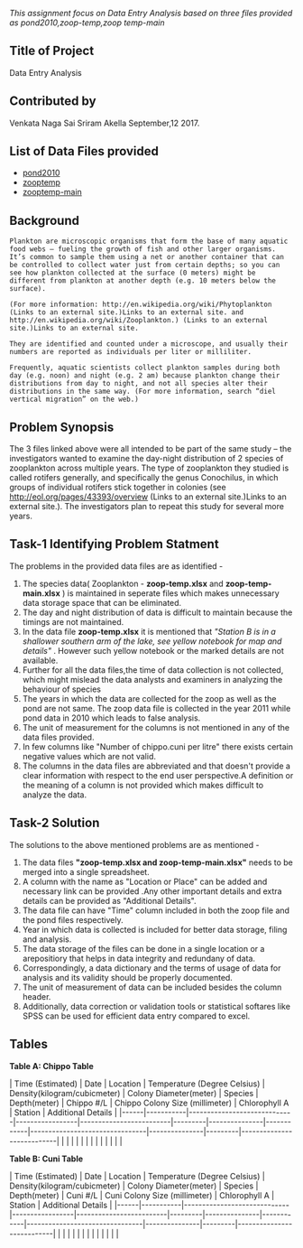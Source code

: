 _This assignment focus on Data Entry Analysis based on three files provided as pond2010,zoop-temp,zoop
temp-main_

## Title of Project
Data Entry Analysis

## Contributed by
Venkata Naga Sai Sriram Akella
September,12 2017.

## List of Data Files provided
* [pond2010](https://github.com/Sriramakella123/ISQA8086-002/blob/master/Data%20Entry%20Analysis/pond2010.xlsx)
* [zooptemp](https://github.com/Sriramakella123/ISQA8086-002/blob/master/Data%20Entry%20Analysis/zoop%20-%20temp.xlsx)
* [zooptemp-main](https://github.com/Sriramakella123/ISQA8086-002/blob/master/Data%20Entry%20Analysis/zoop%20-%20temp-main.xlsx)

## Background
    Plankton are microscopic organisms that form the base of many aquatic food webs – fueling the growth of fish and other larger organisms. It’s common to sample them using a net or another container that can be controlled to collect water just from certain depths; so you can see how plankton collected at the surface (0 meters) might be different from plankton at another depth (e.g. 10 meters below the surface).

    (For more information: http://en.wikipedia.org/wiki/Phytoplankton (Links to an external site.)Links to an external site. and http://en.wikipedia.org/wiki/Zooplankton.) (Links to an external site.)Links to an external site.

    They are identified and counted under a microscope, and usually their numbers are reported as individuals per liter or milliliter.

    Frequently, aquatic scientists collect plankton samples during both day (e.g. noon) and night (e.g. 2 am) because plankton change their distributions from day to night, and not all species alter their distributions in the same way. (For more information, search “diel vertical migration” on the web.)

## Problem Synopsis
The 3 files linked above were all intended to be part of the same study – the investigators wanted to examine the day-night distribution of 2 species of zooplankton across multiple years. The type of zooplankton they studied is called rotifers generally, and specifically the genus Conochilus, in which groups of individual rotifers stick together in colonies (see http://eol.org/pages/43393/overview (Links to an external site.)Links to an external site.). The investigators plan to repeat this study for several more years.

## Task-1 Identifying Problem Statment

The problems in the provided data files are as identified -
1. The species data( Zooplankton - **zoop-temp.xlsx** and **zoop-temp-main.xlsx** )  is maintained in seperate files which makes unnecessary data storage space that can be eliminated.
2. The day and night distribution of data is difficult to maintain because the timings are not maintained.
3. In the data file **zoop-temp.xlsx** it is mentioned that  _"Station B is in a shallower southern arm of the lake, see yellow notebook for map and details"_ . However such yellow notebook or the marked details are not available.
4. Further for all the data files,the time of data collection is not collected, which might mislead the data analysts and examiners in analyzing the behaviour of species
5. The years in which the data are collected for the zoop as well as the pond are not same. The zoop data file is collected in the year 2011 while pond data in 2010 which leads to false analysis.
6. The unit of measurement for the columns is not mentioned in any of the data files provided.
7. In few columns like "Number of chippo.cuni per litre" there exists certain negative values which are not valid.
8. The columns in the data files are abbreviated and that doesn't provide a clear information with respect to the end user perspective.A definition or the meaning of a column is not provided which makes difficult to analyze the data.

## Task-2 Solution

The solutions to the above mentioned problems are as mentioned - 
1. The data files **"zoop-temp.xlsx and zoop-temp-main.xlsx"** needs to be merged into a single spreadsheet.
2. A column with the name as "Location or Place" can be added and necessary link can be provided .Any other important details and extra details can be provided as "Additional Details".
3. The data file can have "Time" column included in both the zoop file and the pond files respectively.
4. Year in which data is collected is included for better data storage, filing and analysis.
5. The data storage of the files can be done in a single location or a arepositiory that helps in data integrity and redundany of data.
6. Correspondingly, a data dictionary and the terms of usage of data for analysis and its validity should be properly documented.
7. The unit of measurement of data can be included besides the column header.
8. Additionally, data correction or validation tools or statistical softares like SPSS can be used for efficient data entry compared to excel.

## Tables
**Table A: Chippo Table**  

| Time (Estimated) | Date | Location |  Temperature (Degree Celsius) | Density(kilogram/cubicmeter) | Colony Diameter(meter) | Species  | Depth(meter) | Chippo #/L | Chippo Colony Size (millimeter) | Chlorophyll A | Station | Additional Details |
|------|-----------|-----------------------------|-----------------|-------------------------|---------|---------------|------------|--------------------------------|---------------|---------|---------------------------|
|      |           |                             |                 |                         |         |               |            |                                |               |         |                           |

**Table B: Cuni Table**  

| Time (Estimated) | Date | Location |  Temperature (Degree Celsius) | Density(kilogram/cubicmeter) | Colony Diameter(meter) | Species  | Depth(meter) | Cuni #/L | Cuni Colony Size (millimeter) | Chlorophyll A | Station | Additional Details |
|------|-----------|-----------------------------|-----------------|-------------------------|---------|---------------|------------|--------------------------------|---------------|---------|---------------------------|
|      |           |                             |                 |                         |         |               |            |                                |               |         |                           |




